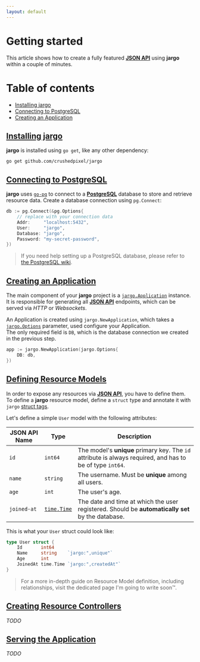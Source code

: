 ```yaml
---
layout: default
---
```


# Getting started
This article shows how to create a fully featured [**JSON API**][jsonapi] using **jargo** within a couple of minutes.

# Table of contents

- [Installing jargo](#installing-jargo)
- [Connecting to PostgreSQL](#connecting-to-postgresql)
- [Creating an Application](#creating-an-application)


## [Installing jargo](#installing-jargo)
**jargo** is installed using `go get`, like any other dependency:
```
go get github.com/crushedpixel/jargo
```

## [Connecting to PostgreSQL](#connecting-to-postgresql)
**jargo** uses [`go-pg`][go-pg] to connect to a [**PostgreSQL**][PostgreSQL] database to store and retrieve resource data.
Create a database connection using `pg.Connect`:

```go
db := pg.Connect(&pg.Options{
    // replace with your connection data
    Addr:     "localhost:5432",
    User:     "jargo",
    Database: "jargo",
    Password: "my-secret-password",
})
```

> If you need help setting up a PostgreSQL database, please refer to [the PostgreSQL wiki][postgres-installation].

## [Creating an Application](#creating-an-application)

The main component of your **jargo** project is a [`jargo.Application`][jargo.Application] instance.  
It is responsible for generating all [**JSON API**][jsonapi] endpoints, which can be served via *HTTP* or *Websockets*.

An Application is created using `jargo.NewApplication`, which takes a [`jargo.Options`][jargo.Options] parameter,
used configure your Application.  
The only required field is `DB`, which is the database connection we created in the previous step.

```go
app := jargo.NewApplication(jargo.Options{
	DB: db,
})
```

## [Defining Resource Models](#defining-resource-models)

In order to expose any resources via [**JSON API**][jsonapi], you have to define them.  
To define a **jargo** resource model, define a `struct` type and annotate it with `jargo` [struct tags][struct-tags]. 

Let's define a simple `User` model with the following attributes:

| JSON API Name | Type                     | Description                                                                                               |
| ------------- | ------------------------ | --------------------------------------------------------------------------------------------------------- |
| `id`          | `int64`                  | The model's **unique** primary key. The `id` attribute is always required, and has to be of type `int64`. |
| `name`        | `string`                 | The username. Must be **unique** among all users.                                                         |
| `age`         | `int`                    | The user's age.                                                                                           |
| `joined-at`   | [`time.Time`][time.Time] | The date and time at which the user registered. Should be **automatically set** by the database.          |

This is what your `User` struct could look like:
```go
type User struct {
	Id       int64
	Name     string    `jargo:",unique"`
	Age      int
	JoinedAt time.Time `jargo:",createdAt"`
}
```

> For a more in-depth guide on Resource Model definition, including relationships, visit the dedicated page I'm going to write soon™.

## [Creating Resource Controllers](#creating-resource-controllers)

*TODO*

## [Serving the Application](#serving-the-application)

*TODO*

[jsonapi]: http://jsonapi.org/
[PostgreSQL]: https://postgresql.org
[go-pg]: https://github.com/go-pg/pg
[pg.DB]: https://godoc.org/github.com/go-pg/pg#DB
[postgres-installation]: https://wiki.postgresql.org/wiki/Detailed_installation_guides
[jargo.Application]: https://godoc.org/github.com/CrushedPixel/jargo#Application
[jargo.Options]: https://godoc.org/github.com/CrushedPixel/jargo#Options
[struct-tags]: https://golang.org/ref/spec#Tag
[time.Time]: https://golang.org/pkg/time/#Time